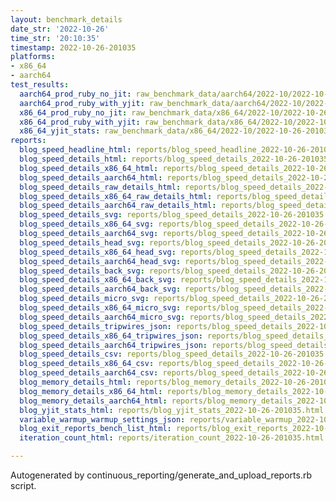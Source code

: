 ```yaml
---
layout: benchmark_details
date_str: '2022-10-26'
time_str: '20:10:35'
timestamp: 2022-10-26-201035
platforms:
- x86_64
- aarch64
test_results:
  aarch64_prod_ruby_no_jit: raw_benchmark_data/aarch64/2022-10/2022-10-26-201035_basic_benchmark_aarch64_prod_ruby_no_jit.json
  aarch64_prod_ruby_with_yjit: raw_benchmark_data/aarch64/2022-10/2022-10-26-201035_basic_benchmark_aarch64_prod_ruby_with_yjit.json
  x86_64_prod_ruby_no_jit: raw_benchmark_data/x86_64/2022-10/2022-10-26-201035_basic_benchmark_x86_64_prod_ruby_no_jit.json
  x86_64_prod_ruby_with_yjit: raw_benchmark_data/x86_64/2022-10/2022-10-26-201035_basic_benchmark_x86_64_prod_ruby_with_yjit.json
  x86_64_yjit_stats: raw_benchmark_data/x86_64/2022-10/2022-10-26-201035_basic_benchmark_x86_64_yjit_stats.json
reports:
  blog_speed_headline_html: reports/blog_speed_headline_2022-10-26-201035.html
  blog_speed_details_html: reports/blog_speed_details_2022-10-26-201035.html
  blog_speed_details_x86_64_html: reports/blog_speed_details_2022-10-26-201035.x86_64.html
  blog_speed_details_aarch64_html: reports/blog_speed_details_2022-10-26-201035.aarch64.html
  blog_speed_details_raw_details_html: reports/blog_speed_details_2022-10-26-201035.raw_details.html
  blog_speed_details_x86_64_raw_details_html: reports/blog_speed_details_2022-10-26-201035.x86_64.raw_details.html
  blog_speed_details_aarch64_raw_details_html: reports/blog_speed_details_2022-10-26-201035.aarch64.raw_details.html
  blog_speed_details_svg: reports/blog_speed_details_2022-10-26-201035.svg
  blog_speed_details_x86_64_svg: reports/blog_speed_details_2022-10-26-201035.x86_64.svg
  blog_speed_details_aarch64_svg: reports/blog_speed_details_2022-10-26-201035.aarch64.svg
  blog_speed_details_head_svg: reports/blog_speed_details_2022-10-26-201035.head.svg
  blog_speed_details_x86_64_head_svg: reports/blog_speed_details_2022-10-26-201035.x86_64.head.svg
  blog_speed_details_aarch64_head_svg: reports/blog_speed_details_2022-10-26-201035.aarch64.head.svg
  blog_speed_details_back_svg: reports/blog_speed_details_2022-10-26-201035.back.svg
  blog_speed_details_x86_64_back_svg: reports/blog_speed_details_2022-10-26-201035.x86_64.back.svg
  blog_speed_details_aarch64_back_svg: reports/blog_speed_details_2022-10-26-201035.aarch64.back.svg
  blog_speed_details_micro_svg: reports/blog_speed_details_2022-10-26-201035.micro.svg
  blog_speed_details_x86_64_micro_svg: reports/blog_speed_details_2022-10-26-201035.x86_64.micro.svg
  blog_speed_details_aarch64_micro_svg: reports/blog_speed_details_2022-10-26-201035.aarch64.micro.svg
  blog_speed_details_tripwires_json: reports/blog_speed_details_2022-10-26-201035.tripwires.json
  blog_speed_details_x86_64_tripwires_json: reports/blog_speed_details_2022-10-26-201035.x86_64.tripwires.json
  blog_speed_details_aarch64_tripwires_json: reports/blog_speed_details_2022-10-26-201035.aarch64.tripwires.json
  blog_speed_details_csv: reports/blog_speed_details_2022-10-26-201035.csv
  blog_speed_details_x86_64_csv: reports/blog_speed_details_2022-10-26-201035.x86_64.csv
  blog_speed_details_aarch64_csv: reports/blog_speed_details_2022-10-26-201035.aarch64.csv
  blog_memory_details_html: reports/blog_memory_details_2022-10-26-201035.html
  blog_memory_details_x86_64_html: reports/blog_memory_details_2022-10-26-201035.x86_64.html
  blog_memory_details_aarch64_html: reports/blog_memory_details_2022-10-26-201035.aarch64.html
  blog_yjit_stats_html: reports/blog_yjit_stats_2022-10-26-201035.html
  variable_warmup_warmup_settings_json: reports/variable_warmup_2022-10-26-201035.warmup_settings.json
  blog_exit_reports_bench_list_html: reports/blog_exit_reports_2022-10-26-201035.bench_list.html
  iteration_count_html: reports/iteration_count_2022-10-26-201035.html

---
```

Autogenerated by continuous_reporting/generate_and_upload_reports.rb script.
